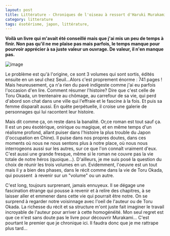 ```yaml
---
layout: post
title: Littérature - Chroniques de l'oiseau à ressort d'Haruki Murakami (1994)
category: litterature
tags: ésotérisme, japon, littérature, 
---
```

**Voilà un livre qui m'avait été conseillé mais que j'ai mis un peu de temps à finir. Non pas qu'il ne me plaise pas mais parfois, le temps manque pour pourvoir apprécier à sa juste valeur un ouvrage. De valeur, il n'en manque pas.**

![image](https://filedn.eu/llqi9IBxlYouGRXYG2xlROb/img/2018/murakamioiseau.jpg)

Le problème est qu'à l'origine, ce sont 3 volumes qui sont sortis, édités ensuite en un seul chez Seuil...Alors c'est proprement énorme : 741 pages ! Mais heureusement, ça n'a rien du pavé indigeste comme j'ai eu parfois l'occasion d'en lire. Comment résumer l'histoire? Dire que c'est celle de Toru Okada, un trentenaire au chômage, au carrefour de sa vie, qui perd d'abord son chat dans une ville qui l'effraie et le fascine à la fois. Et puis sa femme disparaît aussi. En quête perpétuelle, il croise une galerie de personnages qui lui racontent leur histoire.

Mais dit comme ça, on reste dans la banalité. Or,ce roman est tout sauf ça. Il est un peu ésotérique, onirique ou magique, et en même temps d'un réalisme profond, allant puiser dans l'histoire la plus trouble du Japon (l'occupation en Chine). Il puise dans nos propres doutes, dans ces moments où nous ne nous sentons plus à notre place, où nous nous interrogeons aussi sur les autres, sur ce que l'on connaît vraiment d'eux. C'est aussi une grande fresque, même si le roman ne couvre pas la vie totale de notre héros (quoique...). D'ailleurs, je me suis posé la question du choix de réunir les trois volumes en un. Evidemment, l'oeuvre est un tout mais il y a bien des phases, dans le récit comme dans la vie de Toru Okada, qui poussent  à revenir sur un "volume" ou un autre.

C'est long, toujours surprenant, jamais ennuyeux. Il se dégage une fascination étrange qui pousse à revenir et à relire des chapitres, à se laisser aller et emmener dans cette vie qui pourrait être notre. On se surprend à regarder notre voisinnage avec l'oeil de l'auteur ou de Toru Okada. La richesse du récit et sa structure m'ont juste fait imaginer le travail incroyable de l'auteur pour arriver à cette homogénéité. Mon seul regret est que ce n'est sans doute pas le livre pour découvrir Murakami... C'est pourtant le premier que je chronique ici. Il faudra donc que je me rattrape plus tard...
